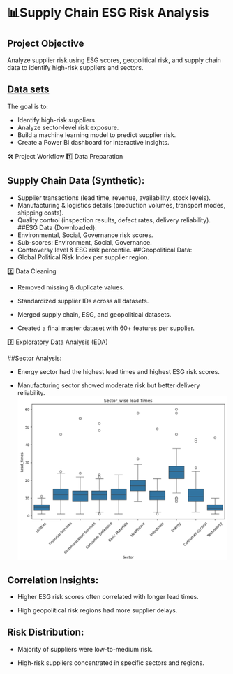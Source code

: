 # 📊Supply Chain ESG Risk Analysis

## Project Objective
Analyze supplier risk using ESG scores, geopolitical risk, and supply chain data to identify high-risk suppliers and sectors.

## [Data sets](https://drive.google.com/drive/folders/15TpAQFVULgdmsL5SiO0QZa2RVfFbuz9M?usp=sharing)

The goal is to:
- Identify high-risk suppliers.
- Analyze sector-level risk exposure.
- Build a machine learning model to predict supplier risk.
- Create a Power BI dashboard for interactive insights.

🛠️ Project Workflow
1️⃣ Data Preparation
## Supply Chain Data (Synthetic):
- Supplier transactions (lead time, revenue, availability, stock levels).
- Manufacturing & logistics details (production volumes, transport modes, shipping costs).
- Quality control (inspection results, defect rates, delivery reliability).
##ESG Data (Downloaded):
- Environmental, Social, Governance risk scores.
- Sub-scores: Environment, Social, Governance.
- Controversy level & ESG risk percentile.
##Geopolitical Data:
- Global Political Risk Index per supplier region.

2️⃣ Data Cleaning

- Removed missing & duplicate values.

- Standardized supplier IDs across all datasets.

- Merged supply chain, ESG, and geopolitical datasets.

- Created a final master dataset with 60+ features per supplier.

3️⃣ Exploratory Data Analysis (EDA)

##Sector Analysis:

- Energy sector had the highest lead times and highest ESG risk scores.

- Manufacturing sector showed moderate risk but better delivery reliability.
  ![ Sector wise Lead Times](Sector_wise_Lead_time.png)

## Correlation Insights:

- Higher ESG risk scores often correlated with longer lead times.

- High geopolitical risk regions had more supplier delays.

## Risk Distribution:

- Majority of suppliers were low-to-medium risk.

- High-risk suppliers concentrated in specific sectors and regions.
  

